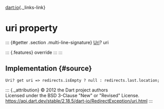 [dart:io](../../dart-io/dart-io-library){._links-link}

uri property
============

::: {#getter .section .multi-line-signature}
[Uri](../../dart-core/uri-class)? uri

::: {.features}
override
:::
:::

Implementation {#source}
--------------

``` {.language-dart data-language="dart"}
Uri? get uri => redirects.isEmpty ? null : redirects.last.location;
```

::: {._attribution}
© 2012 the Dart project authors\
Licensed under the BSD 3-Clause \"New\" or \"Revised\" License.\
<https://api.dart.dev/stable/2.18.5/dart-io/RedirectException/uri.html>
:::
